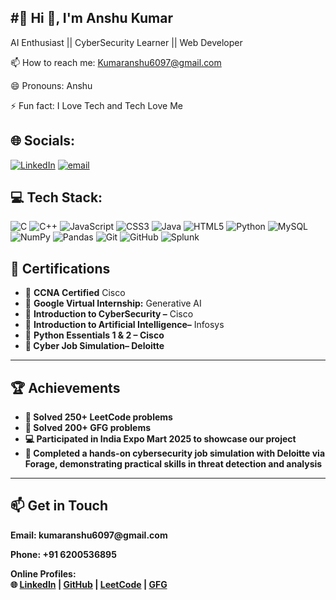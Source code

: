 #💫 Hi 👋, I'm Anshu Kumar
---
AI Enthusiast || CyberSecurity Learner || Web Developer


📫 How to reach me: Kumaranshu6097@gmail.com

😄 Pronouns: Anshu

⚡ Fun fact: I Love Tech and Tech Love Me


## 🌐 Socials:
[![LinkedIn](https://img.shields.io/badge/LinkedIn-%230077B5.svg?logo=linkedin&logoColor=white)](https://linkedin.com/in/www.linkedin.com/in/anshu-kumar-871897298) [![email](https://img.shields.io/badge/Email-D14836?logo=gmail&logoColor=white)](mailto:kumaranshu6097@gmail.com) 

## 💻 Tech Stack:
![C](https://img.shields.io/badge/C-%2300599C.svg?style=for-the-badge&logo=c&logoColor=white)
![C++](https://img.shields.io/badge/C++-%2300599C.svg?style=for-the-badge&logo=c%2B%2B&logoColor=white)
![JavaScript](https://img.shields.io/badge/JavaScript-%23F7DF1E.svg?style=for-the-badge&logo=javascript&logoColor=black)
![CSS3](https://img.shields.io/badge/CSS3-%231572B6.svg?style=for-the-badge&logo=css3&logoColor=white)
![Java](https://img.shields.io/badge/Java-%23ED8B00.svg?style=for-the-badge&logo=openjdk&logoColor=white)
![HTML5](https://img.shields.io/badge/HTML5-%23E34F26.svg?style=for-the-badge&logo=html5&logoColor=white)
![Python](https://img.shields.io/badge/Python-3670A0?style=for-the-badge&logo=python&logoColor=ffdd54)
![MySQL](https://img.shields.io/badge/MySQL-4479A1.svg?style=for-the-badge&logo=mysql&logoColor=white)
![NumPy](https://img.shields.io/badge/NumPy-%23013243.svg?style=for-the-badge&logo=numpy&logoColor=white)
![Pandas](https://img.shields.io/badge/Pandas-%23150458.svg?style=for-the-badge&logo=pandas&logoColor=white)
![Git](https://img.shields.io/badge/Git-%23F05033.svg?style=for-the-badge&logo=git&logoColor=white)
![GitHub](https://img.shields.io/badge/GitHub-%23121011.svg?style=for-the-badge&logo=github&logoColor=white)
![Splunk](https://img.shields.io/badge/Splunk-%23000000.svg?style=for-the-badge&logo=splunk&logoColor=white)


  <h2>📜 Certifications</h2>
  <ul>
    <li>🧠 <strong>CCNA Certified</strong> Cisco</li>
    <li>🤖 <strong>Google Virtual Internship:</strong> Generative AI</li>
    <li>🔐 <strong>Introduction to CyberSecurity –</strong> Cisco</li>
    <li>🤖 <strong>Introduction to Artificial Intelligence–</strong> Infosys</li>
    <li>🔐 <strong>Python Essentials 1 & 2 – Cisco</li>
    <li>🧠 <strong>Cyber Job Simulation–</strong> Deloitte</li>
  </ul>

  <hr>

  <h2>🏆 Achievements</h2>
  <ul>
    <li>🧩 Solved <strong>250+</strong> LeetCode problems</li>
    <li>🧩 Solved <strong>200+</strong> GFG problems</li>
    <li>💻 Participated in <strong>India Expo Mart 2025</strong> to showcase our project</li>
    <li>🎯 Completed a hands-on cybersecurity job simulation with <strong>Deloitte via Forage</strong>, demonstrating practical skills in threat detection and analysis</li>
  </ul>

  <hr>

  <h2>📫 Get in Touch</h2>
  <p><strong>Email:</strong> kumaranshu6097@gmail.com</p>
  <p><strong>Phone:</strong> +91 6200536895</p>
  <p>
    <strong>Online Profiles:</strong><br>
    🌐 <a href="https://www.linkedin.com/in/anshu-kumar-871897298" target="_blank">LinkedIn</a> |
    <a href="https://github.com/itskr-Anshu" target="_blank">GitHub</a> |
    <a href="https://leetcode.com/u/Anshu_Kumar55/" target="_blank">LeetCode</a> |
    <a href="https://www.geeksforgeeks.org/user/kumaransrnj2/" target="_blank">GFG</a>
  </p>

</div>


<!-- Proudly created with GPRM ( https://gprm.itsvg.in ) -->
